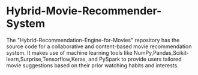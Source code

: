 # Hybrid-Movie-Recommender-System
The "Hybrid-Recommendation-Engine-for-Movies" repository has the source code for a collaborative and content-based movie recommendation system. It makes use of machine learning tools like NumPy,Pandas,Scikit-learn,Surprise,Tensorflow,Keras, and PySpark to provide users tailored movie suggestions based on their prior watching habits and interests.

